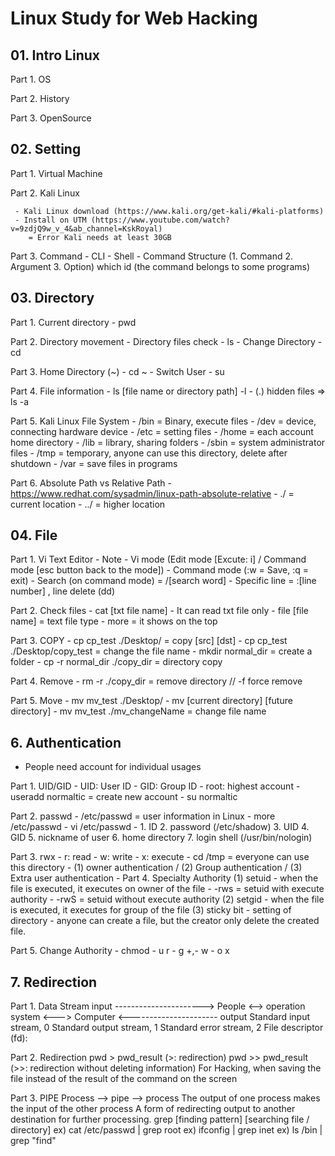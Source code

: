 # Linux Study for Web Hacking

## 01. Intro Linux
 Part 1. OS
 
 Part 2. History
 
 Part 3. OpenSource

## 02. Setting
 Part 1. Virtual Machine 
 
 Part 2. Kali Linux
 
     - Kali Linux download (https://www.kali.org/get-kali/#kali-platforms)
     - Install on UTM (https://www.youtube.com/watch?v=9zdjQ9w_v_4&ab_channel=KskRoyal)
        = Error Kali needs at least 30GB
        
 Part 3. Command
     - CLI
     - Shell
     - Command Structure (1. Command 2. Argument 3. Option)
         which id (the command belongs to some programs)

## 03. Directory
 Part 1. Current directory - pwd
 
 Part 2. Directory movement 
     - Directory files check - ls
     - Change Directory - cd
     
 Part 3. Home Directory (~) - cd ~
     - Switch User - su
     
 Part 4. File information - ls [file name or directory path] -l
     - (.) hidden files => ls -a
     
 Part 5. Kali Linux File System
     - /bin = Binary, execute files
     - /dev = device, connecting hardware device
     - /etc = setting files
     - /home = each account home directory
     - /lib = library, sharing folders
     - /sbin = system administrator files
     - /tmp = temporary, anyone can use this directory, delete after shutdown
     - /var = save files in programs
     
 Part 6. Absolute Path vs Relative Path
    - https://www.redhat.com/sysadmin/linux-path-absolute-relative
    - ./ = current location
    - ../ = higher location
    
## 04. File
 Part 1. Vi Text Editor - Note
    - Vi mode (Edit mode [Excute: i] / Command mode [esc button back to the mode])
    - Command mode (:w = Save, :q = exit)
    - Search (on command mode) = /[search word]
    - Specific line = :[line number] , line delete (dd)
    
 Part 2. Check files
    - cat [txt file name]
    - It can read txt file only
    - file [file name] = text file type
    - more = it shows on the top
    
 Part 3. COPY
    - cp cp_test ./Desktop/        = copy [src] [dst]
    - cp cp_test ./Desktop/copy_test    = change the file name
    - mkdir normal_dir          = create a folder
    - cp -r normal_dir ./copy_dir      = directory copy
    
 Part 4. Remove
    - rm -r ./copy_dir       = remove directory // -f force remove
    
 Part 5. Move
    - mv mv_test ./Desktop/
    - mv [current directory] [future directory]
    - mv mv_test ./mv_changeName          = change file name
    
## 6. Authentication
  - People need account for individual usages

 Part 1. UID/GID
    - UID: User ID
    - GID: Group ID
    - root: highest account
    - useradd normaltic       = create new account
    - su normaltic
    
 Part 2. passwd
    - /etc/passwd    = user information in Linux
    - more /etc/passwd
    - vi /etc/passwd
    - 1. ID 2. password (/etc/shadow) 3. UID 4. GID 5. nickname of user 6. home directory 7. login shell (/usr/bin/nologin)
      
 Part 3. rwx
    - r: read
    - w: write
    - x: execute
    - cd /tmp      = everyone can use this directory
    - (1) owner authentication / (2) Group authentication / (3) Extra user authentication
    - 
 Part 4. Specialty Authority 
    (1) setuid - when the file is executed, it executes on owner of the file
               - -rws = setuid with execute authority
               - -rwS = setuid without execute authority
    (2) setgid - when the file is executed, it executes for group of the file
    (3) sticky bit - setting of directory
                   - anyone can create a file, but the creator only delete the created file.
      
 Part 5. Change Authority
    - chmod
    - u         r
    - g    +,-  w
    - o         x

## 7. Redirection
 Part 1. Data Stream
            input ---------------------->
       People <--> operation system <---> Computer
            <---------------------- output
   Standard input stream, 0
   Standard output stream, 1
   Standard error stream, 2
   File descriptor (fd):
   
 Part 2. Redirection
   pwd > pwd_result    (>: redirection)
   pwd >> pwd_result    (>>: redirection without deleting information)
   For Hacking, when saving the file instead of the result of the command on the screen
   
 Part 3. PIPE
   Process --> pipe --> process
   The output of one process makes the input of the other process
   A form of redirecting output to another destination for further processing.
   grep [finding pattern] [searching file / directory]
   ex) cat /etc/passwd | grep root
   ex) ifconfig | grep inet
   ex) ls /bin | grep "find"
